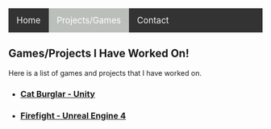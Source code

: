 <style>
.topnav
{
	overflow: hidden;
	background-color: #333;
}

.topnav a
{
	float: left;
	color: #f2f2f2;
	text-align: center;
	padding: 14px 16px;
	text-decoration: none;
	font-size: 17px;
}

.topnav a:hover 
{
  background-color: #ddd;
  color: black;
}

.topnav a.active 
{
  background-color: #bbbfbc;
  color: white;
}
</style>

<div class="topnav">
<a href="https://stevencoombe.github.io/Portfolio/">Home</a>
<a class="active" href="projects.html">Projects/Games</a>
<a href="contact.html">Contact</a>
</div>

<body>

<div class="Projects">
<h2>Games/Projects I Have Worked On!</h2>
<p> Here is a list of games and projects that I have worked on. </p>
<ul>
<li><h3><a href = "catburglar.html" title="Cat Burglar">Cat Burglar - Unity</a></h3></li>
<li><h3><a href = "firefight.html" title="Firefight">Firefight - Unreal Engine 4</a></h3></li>
</ul>
</div>

</body>